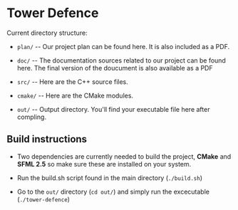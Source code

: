 # Tower Defence

Current directory structure:

  * `plan/` -- Our project plan can be found here. It is also included as a PDF.

  * `doc/` -- The documentation sources related to our project can be found here. The final version of the doucument is also available as a PDF

  * `src/` -- Here are the C++ source files. 

  * `cmake/` -- Here are the CMake modules.

  * `out/` -- Output directory. You'll find your executable file here after compling.


## Build instructions

* Two dependencies are currently needed to build the project, **CMake** and **SFML 2.5** so make sure these are installed on your system.

* Run the build.sh script found in the main directory (`./build.sh`)

* Go to the `out/` directory (`cd out/`) and simply run the excecutable (`./tower-defence`)